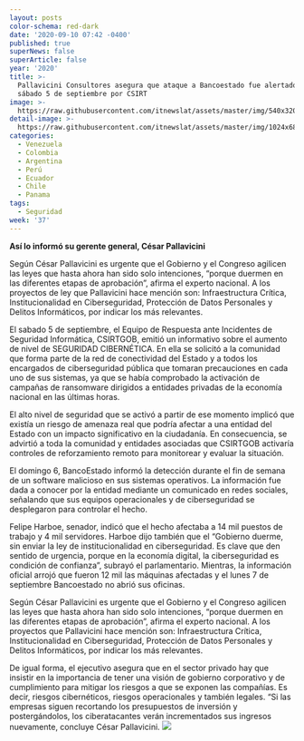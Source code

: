 ```yaml
---
layout: posts
color-schema: red-dark
date: '2020-09-10 07:42 -0400'
published: true
superNews: false
superArticle: false
year: '2020'
title: >-
  Pallavicini Consultores asegura que ataque a Bancoestado fue alertado el
  sábado 5 de septiembre por CSIRT 
image: >-
  https://raw.githubusercontent.com/itnewslat/assets/master/img/540x320/Cesar-Pallavicini-p.jpg
detail-image: >-
  https://raw.githubusercontent.com/itnewslat/assets/master/img/1024x680/Cesar-Pallavicini-g.jpg
categories:
  - Venezuela
  - Colombia
  - Argentina
  - Perú
  - Ecuador
  - Chile
  - Panama
tags:
  - Seguridad
week: '37'
---
```

**Así lo informó su gerente general, César Pallavicini**

Según César Pallavicini es urgente que el Gobierno y el Congreso agilicen las leyes que hasta ahora han sido solo intenciones, “porque duermen en las diferentes etapas de aprobación”, afirma el experto nacional. A los proyectos de ley que Pallavicini hace mención son: Infraestructura Crítica, Institucionalidad en Ciberseguridad, Protección de Datos Personales y Delitos Informáticos, por indicar los más relevantes.

El sabado 5 de septiembre, el Equipo de Respuesta ante Incidentes de Seguridad Informática, CSIRTGOB, emitió un informativo sobre el aumento de nivel de SEGURIDAD CIBERNÉTICA. En ella se solicitó a la comunidad que forma parte de la red de conectividad del Estado y a todos los encargados de ciberseguridad pública que tomaran precauciones en cada uno de sus sistemas, ya que se había comprobado la activación de campañas de ransomware dirigidos a entidades privadas de la economía nacional en las últimas horas. 

El alto nivel de seguridad que se activó a partir de ese momento implicó que existía un riesgo de amenaza real que podría afectar a una entidad del Estado con un impacto significativo en la ciudadanía. En consecuencia, se advirtió a toda la comunidad y entidades asociadas que CSIRTGOB activaría controles de reforzamiento remoto para monitorear y evaluar la situación. 

El domingo 6, BancoEstado informó la detección durante el fin de semana de un software malicioso en sus sistemas operativos. La información fue dada a conocer por la entidad mediante un comunicado en redes sociales, señalando que sus equipos operacionales y de ciberseguridad se desplegaron para controlar el hecho.

Felipe Harboe, senador, indicó que el hecho afectaba a 14 mil puestos de trabajo y 4 mil servidores. Harboe dijo también que el “Gobierno duerme, sin enviar la ley de institucionalidad en ciberseguridad. Es clave que den sentido de urgencia, porque en la economía digital, la ciberseguridad es condición de confianza”, subrayó el parlamentario. Mientras, la información oficial arrojó que fueron 12 mil las máquinas afectadas y el lunes 7 de septiembre Bancoestado no abrió sus oficinas. 

Según César Pallavicini es urgente que el Gobierno y el Congreso agilicen las leyes que hasta ahora han sido solo intenciones, “porque duermen en las diferentes etapas de aprobación”, afirma el experto nacional. A los proyectos que Pallavicini hace mención son: Infraestructura Crítica, Institucionalidad en Ciberseguridad, Protección de Datos Personales y Delitos Informáticos, por indicar los más relevantes. 

De igual forma, el ejecutivo asegura que en el sector privado hay que insistir en la importancia de tener una visión de gobierno corporativo y de cumplimiento para mitigar los riesgos a que se exponen las compañías. Es decir, riesgos cibernéticos, riesgos operacionales y también legales. “Si las empresas siguen recortando los presupuestos de inversión y postergándolos, los ciberatacantes verán incrementados sus ingresos nuevamente, concluye César Pallavicini.
<img src="https://tracker.metricool.com/c3po.jpg?hash=56f88a41e39ab42c063cc51676587a04"/>
